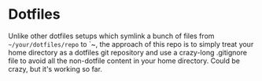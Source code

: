 # Dotfiles

Unlike other dotfiles setups which symlink a bunch of files from `~/your/dotfiles/repo` to `~, the approach of this repo is to simply treat your home directory as a dotfiles git repository and use a crazy-long .gitignore file to avoid all the non-dotfile content in your home directory. Could be crazy, but it's working so far.
